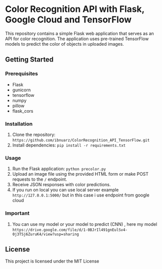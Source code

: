 # Color Recognition API with Flask, Google Cloud and TensorFlow

This repository contains a simple Flask web application that serves as an API for color recognition. The application uses pre-trained TensorFlow models to predict the color of objects in uploaded images.

## Getting Started

### Prerequisites
- Flask
- gunicorn
- tensorflow
- numpy
- pillow
- flask_cors

### Installation
1. Clone the repository: `https://github.com/ibnuarz/ColorRecognition_API_TensorFlow.git`
2. Install dependencies: `pip install -r requirements.txt`

### Usage
1. Run the Flask application: `python precolor.py`
2. Upload an image file using the provided HTML form or make POST requests to the `/` endpoint.
3. Receive JSON responses with color predictions.
4. If you run on local you can use local server example `http://127.0.0.1:5000/` but in this case i use endpoint from google cloud

### Important
1. You can use my model or your model to predict (CNN) , here my model `https://drive.google.com/file/d/1-0BJrIl491gnEulSv4-0j3TSj6ZuruK4/view?usp=sharing`

## License
This project is licensed under the MIT License
